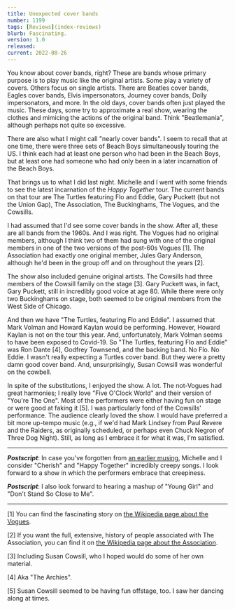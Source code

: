 ```yaml
---
title: Unexpected cover bands
number: 1199
tags: [Reviews](index-reviews)
blurb: Fascinating.
version: 1.0
released: 
current: 2022-08-26
---
```

You know about cover bands, right?  These are bands whose primary
purpose is to play music like the original artists.  Some play a
variety of covers.  Others focus on single artists.  There are
Beatles cover bands, Eagles cover bands, Elvis impersonators, Journey
cover bands, Dolly impersonators, and more.  In the old days, cover
bands often just played the music.  These days, some try to approximate
a real show, wearing the clothes and mimicing the actions of the
original band.  Think "Beatlemania", although perhaps not quite so excessive.

There are also what I might call "nearly cover bands".  I seem to
recall that at one time, there were three sets of Beach Boys
simultaneously touring the US.  I think each had at least one person
who had been in the Beach Boys, but at least one had someone who
had only been in a later incarnation of the Beach Boys.

That brings us to what I did last night.  Michelle and I went with
some friends to see the latest incarnation of the _Happy
Together_ tour.  The current bands on that tour are The Turtles
featuring Flo and Eddie, Gary Puckett (but not the Union Gap), The
Association, The Buckinghams, The Vogues, and the Cowsills.

I had assumed that I'd see some cover bands in the show.  After
all, these are all bands from the 1960s.  And I was right.  The
Vogues had no original members, although I think two of them had
sung with one of the original members in one of the two versions
of the post-60s Vogues [1].  The Association had exactly one original
member, Jules Gary Anderson, although he'd been in the group off
and on throughout the years [2].

The show also included genuine original artists.  The Cowsills had
three members of the Cowsill family on the stage [3].  Gary Puckett
was, in fact, Gary Puckett, still in incredibly good voice at age
80.  While there were only two Buckinghams on stage, both seemed to
be original members from the West Side of Chicago.

And then we have "The Turtles, featuring Flo and Eddie".  I assumed
that Mark Volman and Howard Kaylan would be performing.  However,
Howard Kaylan is not on the tour this year.  And, unfortunately,
Mark Volman seems to have been exposed to Covid-19.  So "The Turtles,
featuring Flo and Eddie" was Ron Dante [4], Godfrey Townsend, and
the backing band.  No Flo.  No Eddie.  I wasn't really expecting a
Turtles cover band.  But they were a pretty damn good cover band.
And, unsurprisingly, Susan Cowsill was wonderful on the cowbell.

In spite of the substitutions, I enjoyed the show.  A lot.  The
not-Vogues had great harmonies; I really love "Five O'Clock World"
and their version of "You're The One".  Most of the performers were
either having fun on stage or were good at faking it [5].  I was
particularly fond of the Cowsills' performance.  The audience clearly
loved the show.  I would have preferred a bit more up-tempo music
(e.g., if we'd had Mark Lindsey from Paul Revere and the Raiders,
as originally scheduled, or perhaps even Chuck Negron of Three Dog
Night).  Still, as long as I embrace it for what it was, I'm satisfied.

---

**_Postscript_**: In case you've forgotten from [an earlier
musing](the-association), Michelle and I consider "Cherish" and
"Happy Together" incredibly creepy songs.  I look forward to a show
in which the performers embrace that creepiness.

**_Postscript_**: I also look forward to hearing a mashup of "Young Girl" and "Don't
Stand So Close to Me".

---

[1] You can find the fascinating story on [the Wikipedia page about the
Vogues](https://en.wikipedia.org/wiki/The_Vogues).

[2] If you want the full, extensive, history of people associated with
The Association, you can find it on [the Wikipedia page about the
Association](https://en.wikipedia.org/wiki/The_Association).

[3] Including Susan Cowsill, who I hoped would do some of her own material.

[4] Aka "The Archies".

[5] Susan Cowsill seemed to be having fun offstage, too.  I saw her
dancing along at times.

